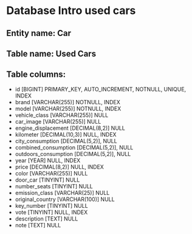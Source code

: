 <!-- 
Modellizzare la struttura di una tabella per memorizzare tutti i dati riguardanti delle auto usate messe in vendita da un concessionario.
 -->
<!-- ## data types:
- Strings: [varchar(number), char(number), text, longtext]
- numbers: [tinyint, small/medium int, int, bigint]
- decimal: [float(i,d), double(i,d), decimal(i,d)]
- dates: [datetime, date, year, time, timestamp]

## attributes:
- NULL/NOTNULL
- DEFAULT
- AUTO_INCREMENT
- UNIQUE
 -->
 # Database Intro used cars

## Entity name: Car
## Table name: Used Cars
## Table columns:
- id [BIGINT] PRIMARY_KEY, AUTO_INCREMENT, NOTNULL, UNIQUE, INDEX
- brand [VARCHAR(255)] NOTNULL, INDEX
- model [VARCHAR(255)] NOTNULL, INDEX
- vehicle_class [VARCHAR(255)] NULL
- car_image [VARCHAR(255)] NULL
- engine_displacement [DECIMAL(8,2)] NULL
- kilometer [DECIMAL(10,3)] NULL, INDEX
- city_consumption [DECIMAL(5,2)], NULL
- combined_consumption [DECIMAL(5,2)], NULL
- outdoors_consumption [DECIMAL(5,2)], NULL
- year [YEAR] NULL, INDEX
- price [DECIMAL(8,2)] NULL, INDEX
- color [VARCHAR(255)] NULL
- door_car [TINYINT] NULL
- number_seats [TINYINT] NULL
- emission_class [VARCHAR(25)] NULL
- original_country [VARCHAR(100)] NULL
- key_number [TINYINT] NULL
- vote [TINYINT] NULL, INDEX
- description [TEXT] NULL
- note [TEXT] NULL

